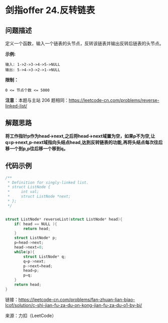 # 剑指offer 24.反转链表
## 问题描述
定义一个函数，输入一个链表的头节点，反转该链表并输出反转后链表的头节点。

**示例:**
```
输入: 1->2->3->4->5->NULL
输出: 5->4->3->2->1->NULL
```

**限制：**

```0 <= 节点个数 <= 5000```

**注意**：本题与主站 206 题相同：<https://leetcode-cn.com/problems/reverse-linked-list/>

## 解题思路
**将工作指针p作为head->next,之后将head->next域置为空，如果p不为空,让q=p->next,p-next域指向头结点head,达到反转链表的功能,再将头结点每次往后移一个到p,p往后移一个移到q。**

## 代码示例
```c
/**
 * Definition for singly-linked list.
 * struct ListNode {
 *     int val;
 *     struct ListNode *next;
 * };
 */


struct ListNode* reverseList(struct ListNode* head){
    if( head == NULL ){
        return head;
    }
    struct ListNode* p;
    p=head->next;
    head->next=0;
    while(p){
        struct ListNode* q;
        q=p->next;
        p->next=head;
        head=p;
        p=q;
    }
    return head;
}
```

链接：https://leetcode-cn.com/problems/fan-zhuan-lian-biao-lcof/solution/c-shi-jian-fu-za-du-on-kong-jian-fu-za-du-o1-by-bi/

来源：力扣（LeetCode）
